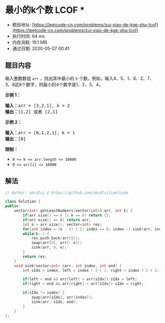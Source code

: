 # 最小的k个数  LCOF *
- 题目地址: [https://leetcode-cn.com/problems/zui-xiao-de-kge-shu-lcof](https://leetcode-cn.com/problems/zui-xiao-de-kge-shu-lcof)
- 执行时间: 64 ms
- 内存消耗: 19.1 MB
- 通过日期: 2020-05-07 00:41

## 题目内容
<p>输入整数数组 <code>arr</code> ，找出其中最小的 <code>k</code> 个数。例如，输入4、5、1、6、2、7、3、8这8个数字，则最小的4个数字是1、2、3、4。</p>



<p><strong>示例 1：</strong></p>

<pre><strong>输入：</strong>arr = [3,2,1], k = 2
<strong>输出：</strong>[1,2] 或者 [2,1]
</pre>

<p><strong>示例 2：</strong></p>

<pre><strong>输入：</strong>arr = [0,1,2,1], k = 1
<strong>输出：</strong>[0]</pre>



<p><strong>限制：</strong></p>

<ul>
	<li><code>0 <= k <= arr.length <= 10000</code></li>
	<li><code>0 <= arr[i] <= 10000</code></li>
</ul>


## 解法
```cpp
// Author: abcdlsj @ https://github.com/abcdlsj/Leetcode

class Solution {
public:
    vector<int> getLeastNumbers(vector<int>& arr, int k) {
        if(arr.size() == 0 || k == 0) return {};
        if(arr.size() == k) return arr;
        int n = arr.size(); vector<int> res;
        for(int index = (n - 1) / 2; index >= 0; index--) sink(arr, index, n);
        while(k--) {
            res.push_back(arr[0]);
            swap(arr[0], arr[--n]);
            sink(arr, 0, n);
        }
        return res;
    }
    void sink(vector<int> &arr, int index, int end) {
        int sIdx = index, left = index * 2 + 1, right = index * 2 + 2;

        if(left < end && arr[left] < arr[sIdx]) sIdx = left;
        if(right < end && arr[right] < arr[sIdx]) sIdx = right;

        if(sIdx != index) {
            swap(arr[sIdx], arr[index]);
            sink(arr, sIdx, end);
        }  
    }
};

```